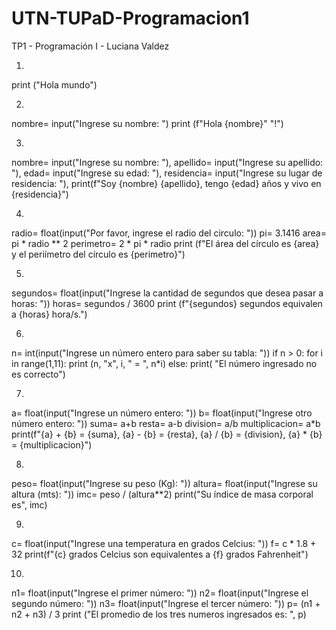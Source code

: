 # UTN-TUPaD-Programacion1

TP1 - Programación I - Luciana Valdez

1)
print ("Hola mundo")

2)

nombre= input("Ingrese su nombre: ")
print (f"Hola {nombre}" "!")

3)

nombre= input("Ingrese su nombre: "),
apellido= input("Ingrese su apellido: "),
edad= input("Ingrese su edad: "),
residencia= input("Ingrese su lugar de residencia: "),
print(f"Soy {nombre} {apellido}, tengo {edad} años y vivo en {residencia}")

4)

radio= float(input("Por favor, ingrese el radio del circulo: "))
pi= 3.1416
area= pi * radio ** 2
perimetro= 2 * pi * radio
print (f"El área del círculo es {area} y el periímetro del círculo es {perimetro}")

5)

segundos= float(input("Ingrese la cantidad de segundos que desea pasar a horas: "))
horas= segundos / 3600
print (f"{segundos} segundos equivalen a {horas} hora/s.")

6)

n= int(input("Ingrese un número entero para saber su tabla: "))
if n > 0:
    for i in range(1,11):
        print (n, "x", i, " = ", n*i)
else:
    print( "El número ingresado no es correcto")

7)

a= float(input("Ingrese un número entero: "))
b= float(input("Ingrese otro número entero: "))
suma= a+b
resta= a-b
division= a/b
multiplicacion= a*b
print(f"{a} + {b} = {suma}, {a} - {b} = {resta}, {a} / {b} = {division}, {a} * {b} = {multiplicacion}")

8)

peso= float(input("Ingrese su peso (Kg): "))
altura= float(input("Ingrese su altura (mts): "))
imc= peso / (altura**2)
print("Su índice de masa corporal es", imc)

9)

c= float(input("Ingrese una temperatura en grados Celcius: "))
f= c * 1.8 + 32
print(f"{c} grados Celcius son equivalentes a {f} grados Fahrenheit")

10)

n1= float(input("Ingrese el primer número: "))
n2= float(input("Ingrese el segundo número: "))
n3= float(input("Ingrese el tercer número: "))
p= (n1 + n2 + n3) / 3
print ("El promedio de los tres numeros ingresados es: ", p)